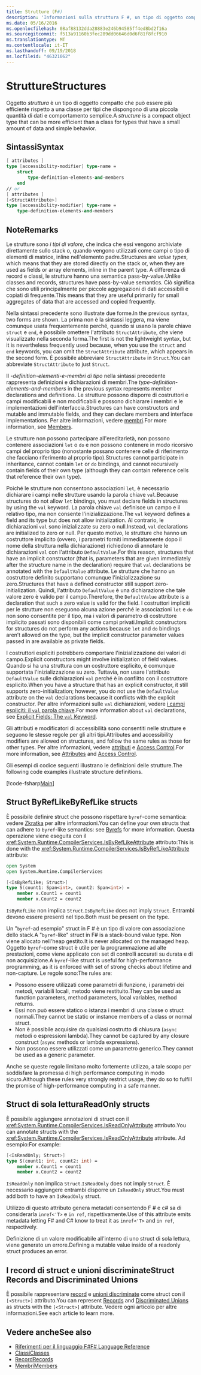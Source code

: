 ```yaml
---
title: Strutture (F#)
description: 'Informazioni sulla struttura F #, un tipo di oggetto compatto spesso più efficiente rispetto a una classe per i tipi con una piccola quantità di dati e comportamento semplice.'
ms.date: 05/16/2016
ms.openlocfilehash: 08af88132dda28883e246b94585ff4ed8bd2f16a
ms.sourcegitcommit: f513a91160b3fec289dd06646d0d6f81f8fcf910
ms.translationtype: MT
ms.contentlocale: it-IT
ms.lasthandoff: 09/19/2018
ms.locfileid: "46321062"
---
```

# <a name="structures"></a><span data-ttu-id="39ef6-103">Strutture</span><span class="sxs-lookup"><span data-stu-id="39ef6-103">Structures</span></span>

<span data-ttu-id="39ef6-104">Oggetto *struttura* è un tipo di oggetto compatto che può essere più efficiente rispetto a una classe per tipi che dispongono di una piccola quantità di dati e comportamento semplice.</span><span class="sxs-lookup"><span data-stu-id="39ef6-104">A *structure* is a compact object type that can be more efficient than a class for types that have a small amount of data and simple behavior.</span></span>

## <a name="syntax"></a><span data-ttu-id="39ef6-105">Sintassi</span><span class="sxs-lookup"><span data-stu-id="39ef6-105">Syntax</span></span>

```fsharp
[ attributes ]
type [accessibility-modifier] type-name =
    struct
        type-definition-elements-and-members
    end
// or
[ attributes ]
[<StructAttribute>]
type [accessibility-modifier] type-name =
    type-definition-elements-and-members
```

## <a name="remarks"></a><span data-ttu-id="39ef6-106">Note</span><span class="sxs-lookup"><span data-stu-id="39ef6-106">Remarks</span></span>

<span data-ttu-id="39ef6-107">Le strutture sono *i tipi di valore*, che indica che essi vengono archiviate direttamente sullo stack o, quando vengono utilizzati come campi o tipo di elementi di matrice, inline nell'elemento padre.</span><span class="sxs-lookup"><span data-stu-id="39ef6-107">Structures are *value types*, which means that they are stored directly on the stack or, when they are used as fields or array elements, inline in the parent type.</span></span> <span data-ttu-id="39ef6-108">A differenza di record e classi, le strutture hanno una semantica pass-by-value.</span><span class="sxs-lookup"><span data-stu-id="39ef6-108">Unlike classes and records, structures have pass-by-value semantics.</span></span> <span data-ttu-id="39ef6-109">Ciò significa che sono utili principalmente per piccole aggregazioni di dati accessibili e copiati di frequente.</span><span class="sxs-lookup"><span data-stu-id="39ef6-109">This means that they are useful primarily for small aggregates of data that are accessed and copied frequently.</span></span>

<span data-ttu-id="39ef6-110">Nella sintassi precedente sono illustrate due forme.</span><span class="sxs-lookup"><span data-stu-id="39ef6-110">In the previous syntax, two forms are shown.</span></span> <span data-ttu-id="39ef6-111">La prima non è la sintassi leggera, ma viene comunque usata frequentemente perché, quando si usano la parole chiave `struct` e `end`, è possibile omettere l'attributo `StructAttribute`, che viene visualizzato nella seconda forma.</span><span class="sxs-lookup"><span data-stu-id="39ef6-111">The first is not the lightweight syntax, but it is nevertheless frequently used because, when you use the `struct` and `end` keywords, you can omit the `StructAttribute` attribute, which appears in the second form.</span></span> <span data-ttu-id="39ef6-112">È possibile abbreviare `StructAttribute` in `Struct`.</span><span class="sxs-lookup"><span data-stu-id="39ef6-112">You can abbreviate `StructAttribute` to just `Struct`.</span></span>

<span data-ttu-id="39ef6-113">Il *-definition-elementi-e-membri di tipo* nella sintassi precedente rappresenta definizioni e dichiarazioni di membri.</span><span class="sxs-lookup"><span data-stu-id="39ef6-113">The *type-definition-elements-and-members* in the previous syntax represents member declarations and definitions.</span></span> <span data-ttu-id="39ef6-114">Le strutture possono disporre di costruttori e campi modificabili e non modificabili e possono dichiarare i membri e le implementazioni dell'interfaccia.</span><span class="sxs-lookup"><span data-stu-id="39ef6-114">Structures can have constructors and mutable and immutable fields, and they can declare members and interface implementations.</span></span> <span data-ttu-id="39ef6-115">Per altre informazioni, vedere [membri](members/index.md).</span><span class="sxs-lookup"><span data-stu-id="39ef6-115">For more information, see [Members](members/index.md).</span></span>

<span data-ttu-id="39ef6-116">Le strutture non possono partecipare all'ereditarietà, non possono contenere associazioni `let` o `do` e non possono contenere in modo ricorsivo campi del proprio tipo (nonostante possano contenere celle di riferimento che facciano riferimento al proprio tipo).</span><span class="sxs-lookup"><span data-stu-id="39ef6-116">Structures cannot participate in inheritance, cannot contain `let` or `do` bindings, and cannot recursively contain fields of their own type (although they can contain reference cells that reference their own type).</span></span>

<span data-ttu-id="39ef6-117">Poiché le strutture non consentono associazioni `let`, è necessario dichiarare i campi nelle strutture usando la parola chiave `val`.</span><span class="sxs-lookup"><span data-stu-id="39ef6-117">Because structures do not allow `let` bindings, you must declare fields in structures by using the `val` keyword.</span></span> <span data-ttu-id="39ef6-118">La parola chiave `val` definisce un campo e il relativo tipo, ma non consente l'inizializzazione.</span><span class="sxs-lookup"><span data-stu-id="39ef6-118">The `val` keyword defines a field and its type but does not allow initialization.</span></span> <span data-ttu-id="39ef6-119">Al contrario, le dichiarazioni `val` sono inizializzate su zero o null.</span><span class="sxs-lookup"><span data-stu-id="39ef6-119">Instead, `val` declarations are initialized to zero or null.</span></span> <span data-ttu-id="39ef6-120">Per questo motivo, le strutture che hanno un costruttore implicito (ovvero, i parametri forniti immediatamente dopo il nome della struttura nella dichiarazione) richiedono di annotare le dichiarazioni `val` con l'attributo `DefaultValue`.</span><span class="sxs-lookup"><span data-stu-id="39ef6-120">For this reason, structures that have an implicit constructor (that is, parameters that are given immediately after the structure name in the declaration) require that `val` declarations be annotated with the `DefaultValue` attribute.</span></span> <span data-ttu-id="39ef6-121">Le strutture che hanno un costruttore definito supportano comunque l'inizializzazione su zero.</span><span class="sxs-lookup"><span data-stu-id="39ef6-121">Structures that have a defined constructor still support zero-initialization.</span></span> <span data-ttu-id="39ef6-122">Quindi, l'attributo `DefaultValue` è una dichiarazione che tale valore zero è valido per il campo.</span><span class="sxs-lookup"><span data-stu-id="39ef6-122">Therefore, the `DefaultValue` attribute is a declaration that such a zero value is valid for the field.</span></span> <span data-ttu-id="39ef6-123">I costruttori impliciti per le strutture non eseguono alcuna azione perché le associazioni `let` e `do` non sono consentite per il tipo, ma i valori di parametro di costruttore implicito passati sono disponibili come campi privati.</span><span class="sxs-lookup"><span data-stu-id="39ef6-123">Implicit constructors for structures do not perform any actions because `let` and `do` bindings aren’t allowed on the type, but the implicit constructor parameter values passed in are available as private fields.</span></span>

<span data-ttu-id="39ef6-124">I costruttori espliciti potrebbero comportare l'inizializzazione dei valori di campo.</span><span class="sxs-lookup"><span data-stu-id="39ef6-124">Explicit constructors might involve initialization of field values.</span></span> <span data-ttu-id="39ef6-125">Quando si ha una struttura con un costruttore esplicito, è comunque supportata l'inizializzazione su zero. Tuttavia, non usare l'attributo `DefaultValue` sulle dichiarazioni `val` perché è in conflitto con il costruttore esplicito.</span><span class="sxs-lookup"><span data-stu-id="39ef6-125">When you have a structure that has an explicit constructor, it still supports zero-initialization; however, you do not use the `DefaultValue` attribute on the `val` declarations because it conflicts with the explicit constructor.</span></span> <span data-ttu-id="39ef6-126">Per altre informazioni sulle `val` dichiarazioni, vedere [i campi espliciti: il `val` parola chiave](members/explicit-fields-the-val-keyword.md).</span><span class="sxs-lookup"><span data-stu-id="39ef6-126">For more information about `val` declarations, see [Explicit Fields: The `val` Keyword](members/explicit-fields-the-val-keyword.md).</span></span>

<span data-ttu-id="39ef6-127">Gli attributi e modificatori di accessibilità sono consentiti nelle strutture e seguono le stesse regole per gli altri tipi.</span><span class="sxs-lookup"><span data-stu-id="39ef6-127">Attributes and accessibility modifiers are allowed on structures, and follow the same rules as those for other types.</span></span> <span data-ttu-id="39ef6-128">Per altre informazioni, vedere [attributi](attributes.md) e [Access Control](access-control.md).</span><span class="sxs-lookup"><span data-stu-id="39ef6-128">For more information, see [Attributes](attributes.md) and [Access Control](access-control.md).</span></span>

<span data-ttu-id="39ef6-129">Gli esempi di codice seguenti illustrano le definizioni delle strutture.</span><span class="sxs-lookup"><span data-stu-id="39ef6-129">The following code examples illustrate structure definitions.</span></span>

[!code-fsharp[Main](../../../samples/snippets/fsharp/lang-ref-1/snippet2501.fs)]

## <a name="byreflike-structs"></a><span data-ttu-id="39ef6-130">Struct ByRefLike</span><span class="sxs-lookup"><span data-stu-id="39ef6-130">ByRefLike structs</span></span>

<span data-ttu-id="39ef6-131">È possibile definire struct che possono rispettare `byref`-come semantica: vedere [Zkratka](byrefs.md) per altre informazioni.</span><span class="sxs-lookup"><span data-stu-id="39ef6-131">You can define your own structs that can adhere to `byref`-like semantics: see [Byrefs](byrefs.md) for more information.</span></span> <span data-ttu-id="39ef6-132">Questa operazione viene eseguita con il <xref:System.Runtime.CompilerServices.IsByRefLikeAttribute> attributo:</span><span class="sxs-lookup"><span data-stu-id="39ef6-132">This is done with the <xref:System.Runtime.CompilerServices.IsByRefLikeAttribute> attribute:</span></span>

```fsharp
open System
open System.Runtime.CompilerServices

[<IsByRefLike; Struct>]
type S(count1: Span<int>, count2: Span<int>) =
    member x.Count1 = count1
    member x.Count2 = count2
```

<span data-ttu-id="39ef6-133">`IsByRefLike` non implica `Struct`.</span><span class="sxs-lookup"><span data-stu-id="39ef6-133">`IsByRefLike` does not imply `Struct`.</span></span> <span data-ttu-id="39ef6-134">Entrambi devono essere presenti nel tipo.</span><span class="sxs-lookup"><span data-stu-id="39ef6-134">Both must be present on the type.</span></span>

<span data-ttu-id="39ef6-135">Un "`byref`-ad esempio" struct in F # è un tipo di valore con associazione dello stack.</span><span class="sxs-lookup"><span data-stu-id="39ef6-135">A "`byref`-like" struct in F# is a stack-bound value type.</span></span> <span data-ttu-id="39ef6-136">Non viene allocato nell'heap gestito.</span><span class="sxs-lookup"><span data-stu-id="39ef6-136">It is never allocated on the managed heap.</span></span> <span data-ttu-id="39ef6-137">Oggetto `byref`-come struct è utile per la programmazione ad alte prestazioni, come viene applicato con set di controlli accurati su durata e di non acquisizione.</span><span class="sxs-lookup"><span data-stu-id="39ef6-137">A `byref`-like struct is useful for high-performance programming, as it is enforced with set of strong checks about lifetime and non-capture.</span></span> <span data-ttu-id="39ef6-138">Le regole sono:</span><span class="sxs-lookup"><span data-stu-id="39ef6-138">The rules are:</span></span>

* <span data-ttu-id="39ef6-139">Possono essere utilizzati come parametri di funzione, i parametri dei metodi, variabili locali, metodo viene restituito.</span><span class="sxs-lookup"><span data-stu-id="39ef6-139">They can be used as function parameters, method parameters, local variables, method returns.</span></span>
* <span data-ttu-id="39ef6-140">Essi non può essere statico o istanza i membri di una classe o struct normali.</span><span class="sxs-lookup"><span data-stu-id="39ef6-140">They cannot be static or instance members of a class or normal struct.</span></span>
* <span data-ttu-id="39ef6-141">Non è possibile acquisire da qualsiasi costrutto di chiusura (`async` metodi o espressioni lambda).</span><span class="sxs-lookup"><span data-stu-id="39ef6-141">They cannot be captured by any closure construct (`async` methods or lambda expressions).</span></span>
* <span data-ttu-id="39ef6-142">Non possono essere utilizzati come un parametro generico.</span><span class="sxs-lookup"><span data-stu-id="39ef6-142">They cannot be used as a generic parameter.</span></span>

<span data-ttu-id="39ef6-143">Anche se queste regole limitano molto fortemente utilizzo, a tale scopo per soddisfare la promessa di high performance computing in modo sicuro.</span><span class="sxs-lookup"><span data-stu-id="39ef6-143">Although these rules very strongly restrict usage, they do so to fulfill the promise of high-performance computing in a safe manner.</span></span>

## <a name="readonly-structs"></a><span data-ttu-id="39ef6-144">Struct di sola lettura</span><span class="sxs-lookup"><span data-stu-id="39ef6-144">ReadOnly structs</span></span>

<span data-ttu-id="39ef6-145">È possibile aggiungere annotazioni di struct con il <xref:System.Runtime.CompilerServices.IsReadOnlyAttribute> attributo.</span><span class="sxs-lookup"><span data-stu-id="39ef6-145">You can annotate structs with the <xref:System.Runtime.CompilerServices.IsReadOnlyAttribute> attribute.</span></span> <span data-ttu-id="39ef6-146">Ad esempio:</span><span class="sxs-lookup"><span data-stu-id="39ef6-146">For example:</span></span>

```fsharp
[<IsReadOnly; Struct>]
type S(count1: int, count2: int) =
    member x.Count1 = count1
    member x.Count2 = count2
```

<span data-ttu-id="39ef6-147">`IsReadOnly` non implica `Struct`.</span><span class="sxs-lookup"><span data-stu-id="39ef6-147">`IsReadOnly` does not imply `Struct`.</span></span> <span data-ttu-id="39ef6-148">È necessario aggiungere entrambi disporre un `IsReadOnly` struct.</span><span class="sxs-lookup"><span data-stu-id="39ef6-148">You must add both to have an `IsReadOnly` struct.</span></span>

<span data-ttu-id="39ef6-149">Utilizzo di questo attributo genera metadati consentendo F # e c# sa di considerarla `inref<'T>` e `in ref`, rispettivamente.</span><span class="sxs-lookup"><span data-stu-id="39ef6-149">Use of this attribute emits metadata letting F# and C# know to treat it as `inref<'T>` and `in ref`, respectively.</span></span>

<span data-ttu-id="39ef6-150">Definizione di un valore modificabile all'interno di uno struct di sola lettura, viene generato un errore.</span><span class="sxs-lookup"><span data-stu-id="39ef6-150">Defining a mutable value inside of a readonly struct produces an error.</span></span>

## <a name="struct-records-and-discriminated-unions"></a><span data-ttu-id="39ef6-151">I record di struct e unioni discriminate</span><span class="sxs-lookup"><span data-stu-id="39ef6-151">Struct Records and Discriminated Unions</span></span>

<span data-ttu-id="39ef6-152">È possibile rappresentare [record](records.md) e [unioni discriminate](discriminated-unions.md) come struct con il `[<Struct>]` attributo.</span><span class="sxs-lookup"><span data-stu-id="39ef6-152">You can represent [Records](records.md) and [Discriminated Unions](discriminated-unions.md) as structs with the `[<Struct>]` attribute.</span></span>  <span data-ttu-id="39ef6-153">Vedere ogni articolo per altre informazioni.</span><span class="sxs-lookup"><span data-stu-id="39ef6-153">See each article to learn more.</span></span>

## <a name="see-also"></a><span data-ttu-id="39ef6-154">Vedere anche</span><span class="sxs-lookup"><span data-stu-id="39ef6-154">See also</span></span>

- [<span data-ttu-id="39ef6-155">Riferimenti per il linguaggio F#</span><span class="sxs-lookup"><span data-stu-id="39ef6-155">F# Language Reference</span></span>](index.md)
- [<span data-ttu-id="39ef6-156">Classi</span><span class="sxs-lookup"><span data-stu-id="39ef6-156">Classes</span></span>](classes.md)
- [<span data-ttu-id="39ef6-157">Record</span><span class="sxs-lookup"><span data-stu-id="39ef6-157">Records</span></span>](records.md)
- [<span data-ttu-id="39ef6-158">Membri</span><span class="sxs-lookup"><span data-stu-id="39ef6-158">Members</span></span>](members/index.md)
